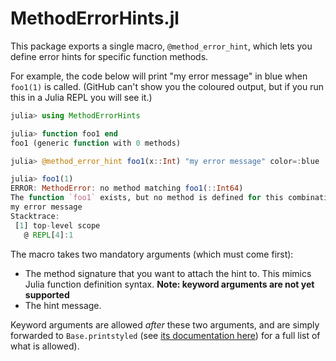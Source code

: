 # MethodErrorHints.jl

This package exports a single macro, `@method_error_hint`, which lets you define error hints for specific function methods.

For example, the code below will print "my error message" in blue when `foo1(1)` is called.
(GitHub can't show you the coloured output, but if you run this in a Julia REPL you will see it.)

```julia
julia> using MethodErrorHints

julia> function foo1 end
foo1 (generic function with 0 methods)

julia> @method_error_hint foo1(x::Int) "my error message" color=:blue

julia> foo1(1)
ERROR: MethodError: no method matching foo1(::Int64)
The function `foo1` exists, but no method is defined for this combination of argument types.
my error message
Stacktrace:
 [1] top-level scope
   @ REPL[4]:1
```

The macro takes two mandatory arguments (which must come first):

- The method signature that you want to attach the hint to. This mimics Julia function definition syntax. **Note: keyword arguments are not yet supported**
- The hint message.

Keyword arguments are allowed _after_ these two arguments, and are simply forwarded to `Base.printstyled` (see [its documentation here](https://docs.julialang.org/en/v1/base/io-network/#Base.printstyled)) for a full list of what is allowed).
